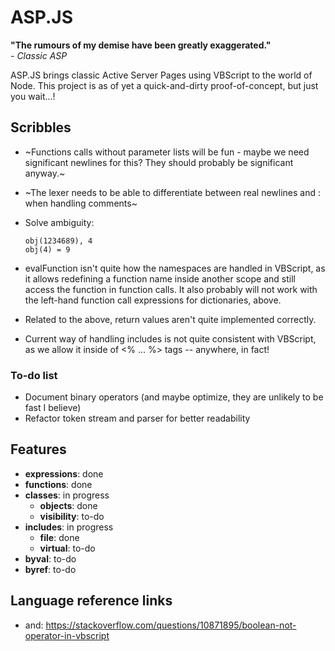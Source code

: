 # ASP.JS

**"The rumours of my demise have been greatly exaggerated."**\
*- Classic ASP*

ASP.JS brings classic Active Server Pages using VBScript
to the world of Node.
This project is as of yet a quick-and-dirty proof-of-concept, but just you
wait...!


## Scribbles

* ~Functions calls without parameter lists will be fun - maybe we need
  significant newlines for this? They should probably be significant anyway.~

* ~The lexer needs to be able to differentiate between real newlines and : when
  handling comments~

* Solve ambiguity:
  ```
  obj(1234689), 4
  obj(4) = 9
  ```

* evalFunction isn't quite how the namespaces are handled in VBScript,
  as it allows redefining a function name inside another scope and still
  access the function in function calls. It also probably will not work
  with the left-hand function call expressions for dictionaries, above.

* Related to the above, return values aren't quite implemented correctly.

* Current way of handling includes is not quite consistent with VBScript,
  as we allow it inside of <% ... %> tags -- anywhere, in fact!

### To-do list
* Document binary operators (and maybe optimize, they are unlikely to be fast I believe)
* Refactor token stream and parser for better readability

## Features
* **expressions**: done
* **functions**: done
* **classes**: in progress
  * **objects**: done
  * **visibility**: to-do
* **includes**: in progress
  * **file**: done
  * **virtual**: to-do
* **byval**: to-do
* **byref**: to-do

## Language reference links
* and: https://stackoverflow.com/questions/10871895/boolean-not-operator-in-vbscript

